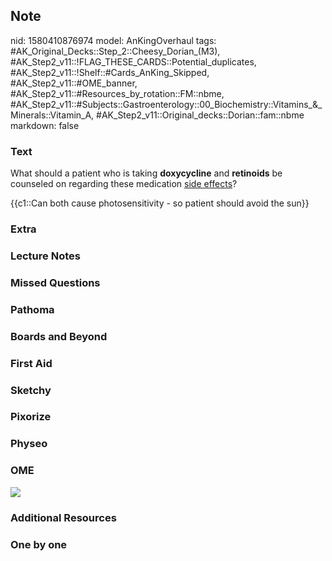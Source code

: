 ## Note
nid: 1580410876974
model: AnKingOverhaul
tags: #AK_Original_Decks::Step_2::Cheesy_Dorian_(M3), #AK_Step2_v11::!FLAG_THESE_CARDS::Potential_duplicates, #AK_Step2_v11::!Shelf::#Cards_AnKing_Skipped, #AK_Step2_v11::#OME_banner, #AK_Step2_v11::#Resources_by_rotation::FM::nbme, #AK_Step2_v11::#Subjects::Gastroenterology::00_Biochemistry::Vitamins_&_Minerals::Vitamin_A, #AK_Step2_v11::Original_decks::Dorian::fam::nbme
markdown: false

### Text
What should a patient who is taking <b>doxycycline</b> and
<b>retinoids</b> be counseled on regarding these medication <u>side
effects</u>?
<div>
  {{c1::Can both cause photosensitivity - so patient should avoid
  the sun}}
</div>

### Extra


### Lecture Notes


### Missed Questions


### Pathoma


### Boards and Beyond


### First Aid


### Sketchy


### Pixorize


### Physeo


### OME
<div class="ome-widget">
  <a href="https://onlinemeded.org?ref=anki"><img src=
  "_OME_AnkiFlashcards_General_4.png"></a>
</div>

### Additional Resources


### One by one

